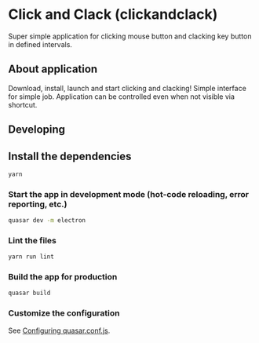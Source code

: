 # Click and Clack (clickandclack)

Super simple application for clicking mouse button and clacking key button in defined intervals.

## About application

Download, install, launch and start clicking and clacking!
Simple interface for simple job. Application can be controlled even when not visible via shortcut.

## Developing

## Install the dependencies
```bash
yarn
```

### Start the app in development mode (hot-code reloading, error reporting, etc.)
```bash
quasar dev -m electron
```

### Lint the files
```bash
yarn run lint
```

### Build the app for production
```bash
quasar build
```

### Customize the configuration
See [Configuring quasar.conf.js](https://quasar.dev/quasar-cli/quasar-conf-js).
